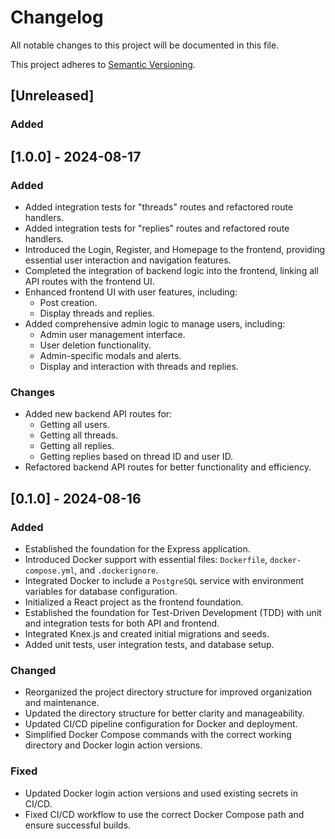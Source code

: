 # Changelog

All notable changes to this project will be documented in this file.

This project adheres to [Semantic Versioning](https://semver.org/spec/v2.0.0.html).

## [Unreleased]

### Added

## [1.0.0] - 2024-08-17

### Added

- Added integration tests for "threads" routes and refactored route handlers.
- Added integration tests for "replies" routes and refactored route handlers.
- Introduced the Login, Register, and Homepage to the frontend, providing essential user interaction and navigation features.
- Completed the integration of backend logic into the frontend, linking all API routes with the frontend UI.
- Enhanced frontend UI with user features, including:
  - Post creation.
  - Display threads and replies.
- Added comprehensive admin logic to manage users, including:
  - Admin user management interface.
  - User deletion functionality.
  - Admin-specific modals and alerts.
  - Display and interaction with threads and replies.

### Changes

- Added new backend API routes for:
  - Getting all users.
  - Getting all threads.
  - Getting all replies.
  - Getting replies based on thread ID and user ID.
- Refactored backend API routes for better functionality and efficiency.

## [0.1.0] - 2024-08-16

### Added

- Established the foundation for the Express application.
- Introduced Docker support with essential files: `Dockerfile`, `docker-compose.yml`, and `.dockerignore`.
- Integrated Docker to include a `PostgreSQL` service with environment variables for database configuration.
- Initialized a React project as the frontend foundation.
- Established the foundation for Test-Driven Development (TDD) with unit and integration tests for both API and frontend.
- Integrated Knex.js and created initial migrations and seeds.
- Added unit tests, user integration tests, and database setup.

### Changed

- Reorganized the project directory structure for improved organization and maintenance.
- Updated the directory structure for better clarity and manageability.
- Updated CI/CD pipeline configuration for Docker and deployment.
- Simplified Docker Compose commands with the correct working directory and Docker login action versions.

### Fixed

- Updated Docker login action versions and used existing secrets in CI/CD.
- Fixed CI/CD workflow to use the correct Docker Compose path and ensure successful builds.

